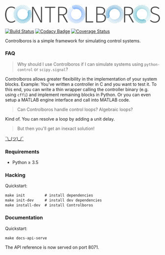 ![Controlboros logo](docs/_static/images/logo.png)

[![Build Status](https://travis-ci.org/mp4096/controlboros.svg?branch=master)](https://travis-ci.org/mp4096/controlboros)
[![Codacy Badge](https://api.codacy.com/project/badge/Grade/6dd7592be425486081fbe2cb859c2426)](https://www.codacy.com/app/mp4096/controlboros?utm_source=github.com&amp;utm_medium=referral&amp;utm_content=mp4096/controlboros&amp;utm_campaign=Badge_Grade)
[![Coverage Status](https://coveralls.io/repos/github/mp4096/controlboros/badge.svg?branch=master)](https://coveralls.io/github/mp4096/controlboros?branch=master)

Controlboros is a simple framework for simulating control systems.

### FAQ

> Why should I use Controlboros if I can simulate systems using `python-control` or `scipy.signal`?

Controlboros allows greater flexibility in the implementation of your system blocks.
Example: You've written a controller in C and you want to test it. To this end,
you can write a thin wrapper calling the controller binary (e.g. using `cffi`) and
implement remaining blocks in Python.
Or you can even setup a MATLAB engine interface
and call into MATLAB code.


> Can Controlboros handle control loops? Algebraic loops?

Kind of. You can resolve a loop by adding a unit delay.

> But then you'll get an inexact solution!

[¯\\\_(ツ)_/¯](https://cloud.githubusercontent.com/assets/5394551/26149729/b23b51b0-3afb-11e7-89de-f3ddd9b02a0c.gif)


### Requirements

* Python ≥ 3.5

### Hacking

Quickstart:

```
make init         # install dependencies
make init-dev     # install dev dependencies
make install-dev  # install Controlboros
```

### Documentation

Quickstart:

```
make docs-api-serve
```

The API reference is now served on port 8071.
